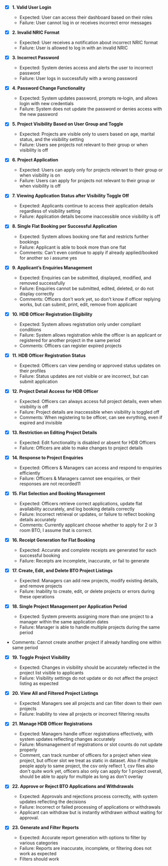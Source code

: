 - [x] **1. Valid User Login**  
  - Expected: User can access their dashboard based on their roles  
  - Failure: User cannot log in or receives incorrect error messages

- [x] **2. Invalid NRIC Format**  
  - Expected: User receives a notification about incorrect NRIC format  
  - Failure: User is allowed to log in with an invalid NRIC

- [x] **3. Incorrect Password**  
  - Expected: System denies access and alerts the user to incorrect password  
  - Failure: User logs in successfully with a wrong password

- [x] **4. Password Change Functionality**  
  - Expected: System updates password, prompts re‑login, and allows login with new credentials  
  - Failure: System does not update the password or denies access with the new password

- [x] **5. Project Visibility Based on User Group and Toggle**  
  - Expected: Projects are visible only to users based on age, marital status, and the visibility setting  
  - Failure: Users see projects not relevant to their group or when visibility is off

- [x] **6. Project Application**  
  - Expected: Users can apply only for projects relevant to their group or when visibility is on  
  - Failure: Users can apply for projects not relevant to their group or when visibility is off

- [x] **7. Viewing Application Status after Visibility Toggle Off**  
  - Expected: Applicants continue to access their application details regardless of visibility setting  
  - Failure: Application details become inaccessible once visibility is off

- [x] **8. Single Flat Booking per Successful Application**  
  - Expected: System allows booking one flat and restricts further bookings  
  - Failure: Applicant is able to book more than one flat
  - Comments: Can't even continue to apply if already applied/booked for another so i assume yes

- [x] **9. Applicant’s Enquiries Management**  
  - Expected: Enquiries can be submitted, displayed, modified, and removed successfully  
  - Failure: Enquiries cannot be submitted, edited, deleted, or do not display correctly
  - Comments: Officers don't work yet, so don't know if officer replying works, but can submit, print, edit, remove from applicant

- [x] **10. HDB Officer Registration Eligibility**  
  - Expected: System allows registration only under compliant conditions  
  - Failure: System allows registration while the officer is an applicant or registered for another project in the same period
  - Comments: Officers can register expired projects

- [x] **11. HDB Officer Registration Status**  
  - Expected: Officers can view pending or approved status updates on their profiles  
  - Failure: Status updates are not visible or are incorrect, but can submit application

- [x] **12. Project Detail Access for HDB Officer**  
  - Expected: Officers can always access full project details, even when visibility is off  
  - Failure: Project details are inaccessible when visibility is toggled off
  - Comments: When registering to be officer, can see evrything, even if expired and invisible

- [x] **13. Restriction on Editing Project Details**  
  - Expected: Edit functionality is disabled or absent for HDB Officers  
  - Failure: Officers are able to make changes to project details

- [x] **14. Response to Project Enquiries**  
  - Expected: Officers & Managers can access and respond to enquiries efficiently  
  - Failure: Officers & Managers cannot see enquiries, or their responses are not recorded11

- [x] **15. Flat Selection and Booking Management**  
  - Expected: Officers retrieve correct applications, update flat availability accurately, and log booking details correctly  
  - Failure: Incorrect retrieval or updates, or failure to reflect booking details accurately
  - Comments: Currently applicant choose whether to apply for 2 or 3 room BTO, I assume that is correct.

- [x] **16. Receipt Generation for Flat Booking**  
  - Expected: Accurate and complete receipts are generated for each successful booking  
  - Failure: Receipts are incomplete, inaccurate, or fail to generate

- [x] **17. Create, Edit, and Delete BTO Project Listings**  
  - Expected: Managers can add new projects, modify existing details, and remove projects  
  - Failure: Inability to create, edit, or delete projects or errors during these operations

- [x] **18. Single Project Management per Application Period**  
  - Expected: System prevents assigning more than one project to a manager within the same application dates  
  - Failure: Manager is able to handle multiple projects during the same period
- Comments: Cannot create another project if already handling one within same period

- [x] **19. Toggle Project Visibility**  
  - Expected: Changes in visibility should be accurately reflected in the project list visible to applicants  
  - Failure: Visibility settings do not update or do not affect the project listing as expected

- [x] **20. View All and Filtered Project Listings**  
  - Expected: Managers see all projects and can filter down to their own projects  
  - Failure: Inability to view all projects or incorrect filtering results

- [x] **21. Manage HDB Officer Registrations**  
  - Expected: Managers handle officer registrations effectively, with system updates reflecting changes accurately  
  - Failure: Mismanagement of registrations or slot counts do not update properly
  - Comment, can track number of officers for a project when view project, but officer slot we treat as static in dataset. Also if multiple people apply to same project, the csv only reflect 1, csv files also don't quite work yet, officers also only can apply for 1 project overall, should be able to apply for multiple as long as don't overlay

- [x] **22. Approve or Reject BTO Applications and Withdrawals**  
  - Expected: Approvals and rejections process correctly, with system updates reflecting the decisions  
  - Failure: Incorrect or failed processing of applications or withdrawals
  - Applicant can withdraw but is instantly withdrawn without waiting for approval. 
  
- [x] **23. Generate and Filter Reports**  
  - Expected: Accurate report generation with options to filter by various categories  
  - Failure: Reports are inaccurate, incomplete, or filtering does not work as expected
  - Filters should work
